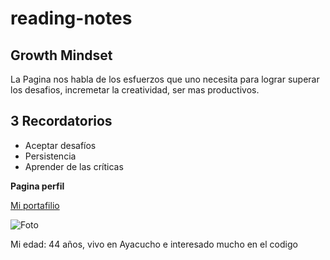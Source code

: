 # reading-notes

## Growth Mindset
La Pagina nos habla de los esfuerzos que uno necesita para lograr superar los desafios, incremetar la creatividad, ser mas productivos.

## 3 Recordatorios
- Aceptar desafíos
- Persistencia
- Aprender de las críticas 

**Pagina perfil**

[Mi portafilio](https://github.com/alfcalo/reading-notes/)


![Foto](https://drive.google.com/file/d/1LQcY-VfwqWjLrkht-Kyp5cn-7tEQXVYY/view?usp=sharing)

Mi edad: 44 años, vivo en Ayacucho e interesado mucho en el codigo
